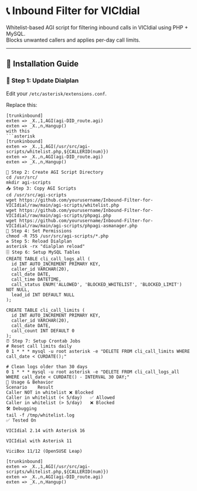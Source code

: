 # 📞 Inbound Filter for VICIdial

Whitelist-based AGI script for filtering inbound calls in VICIdial using PHP + MySQL.  
Blocks unwanted callers and applies per-day call limits.

---

## 💪 Installation Guide

### 🔧 Step 1: Update Dialplan
Edit your `/etc/asterisk/extensions.conf`.

Replace this:
```asterisk
[trunkinbound]
exten => _X.,1,AGI(agi-DID_route.agi)
exten => _X.,n,Hangup()
with this
```asterisk
[trunkinbound]
exten => _X.,1,AGI(/usr/src/agi-scripts/whitelist.php,${CALLERID(num)})
exten => _X.,n,AGI(agi-DID_route.agi)
exten => _X.,n,Hangup()

📂 Step 2: Create AGI Script Directory
cd /usr/src/
mkdir agi-scripts
📥 Step 3: Copy AGI Scripts
cd /usr/src/agi-scripts
wget https://github.com/yourusername/Inbound-Filter-for-VICIdial/raw/main/agi-scripts/whitelist.php
wget https://github.com/yourusername/Inbound-Filter-for-VICIdial/raw/main/agi-scripts/phpagi.php
wget https://github.com/yourusername/Inbound-Filter-for-VICIdial/raw/main/agi-scripts/phpagi-asmanager.php
🔑 Step 4: Set Permissions
chmod -R 755 /usr/src/agi-scripts/*.php
♻️ Step 5: Reload Dialplan
asterisk -rx "dialplan reload"
🗄️ Step 6: Setup MySQL Tables
CREATE TABLE cli_call_logs_all (
  id INT AUTO_INCREMENT PRIMARY KEY,
  caller_id VARCHAR(20),
  call_date DATE,
  call_time DATETIME,
  call_status ENUM('ALLOWED', 'BLOCKED_WHITELIST', 'BLOCKED_LIMIT') NOT NULL,
  lead_id INT DEFAULT NULL
);

CREATE TABLE cli_call_limits (
  id INT AUTO_INCREMENT PRIMARY KEY,
  caller_id VARCHAR(20),
  call_date DATE,
  call_count INT DEFAULT 0
);
⏰ Step 7: Setup Crontab Jobs
# Reset call limits daily
0 1 * * * mysql -u root asterisk -e "DELETE FROM cli_call_limits WHERE call_date < CURDATE();"

# Clean logs older than 30 days
0 1 * * * mysql -u root asterisk -e "DELETE FROM cli_call_logs_all WHERE call_date < CURDATE() - INTERVAL 30 DAY;"
🔎 Usage & Behavior
Scenario	Result
Caller NOT in whitelist	❌ Blocked
Caller in whitelist (< 5/day)	✅ Allowed
Caller in whitelist (> 5/day)	❌ Blocked
🛠️ Debugging
tail -f /tmp/whitelist.log
✅ Tested On

VICIdial 2.14 with Asterisk 16

VICIdial with Asterisk 11

ViciBox 11/12 (OpenSUSE Leap)

[trunkinbound]
exten => _X.,1,AGI(/usr/src/agi-scripts/whitelist.php,${CALLERID(num)})
exten => _X.,n,AGI(agi-DID_route.agi)
exten => _X.,n,Hangup()

